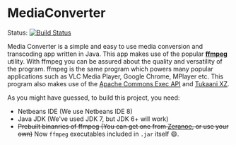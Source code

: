 MediaConverter
==============
Status: [![Build Status](https://travis-ci.org/cshubhamrao/MediaConverter.svg?branch=master)](https://travis-ci.org/cshubhamrao/MediaConverter)

Media Converter is a simple and easy to use media conversion and transcoding app written in Java.
This app makes use of the popular [**__ffmpeg__**](http://ffmpeg.org "FFMpeg Project Homepage") utility. With ffmpeg you can be assured about the quality and versatility of the program.
ffmpeg is the same program which powers many popular applications such as VLC Media Player, Google Chrome, MPlayer etc. This program also makes use of the [Apache Commons Exec API](http://commons.apache.org/proper/commons-exec/) and [Tukaani XZ](http://tukaani.org/xz/java.html).

As you might have guessed, to build this project, you need:
* Netbeans IDE (We use Netbeans IDE 8)
* Java JDK (We've used JDK 7, but JDK 6+ will work)
* ~~Prebuilt binanries of ffmpeg (You can get one from [Zeranoe](http://ffmpeg.zeranoe.com/builds/), or use your own)~~ Now `ffmpeg` executables included in `.jar` itself :smile:.
